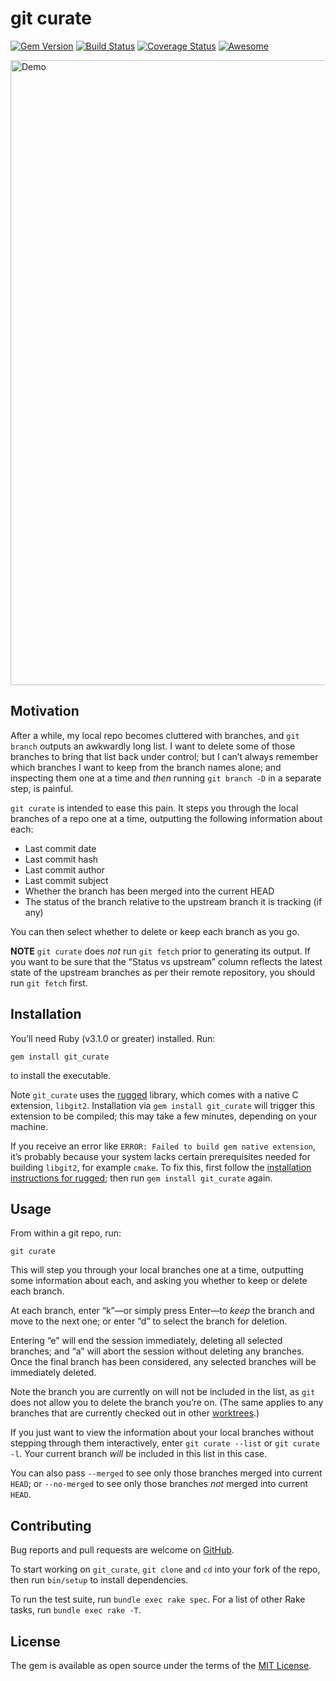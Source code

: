 # git curate

[![Gem Version][GV img]][Gem Version]
[![Build Status][BS img]][Build Status]
[![Coverage Status][CS img]][Coverage Status]
[![Awesome][AR img]][Awesome Ruby]

<img src="https://raw.githubusercontent.com/matt-harvey/git_curate/master/assets/demo.gif" width="1000" alt="Demo" />

## Motivation

After a while, my local repo becomes cluttered with branches, and `git branch` outputs an awkwardly
long list. I want to delete some of those branches to bring that list back under control; but I
can&#8217;t always remember which branches I want to keep from the branch names alone; and inspecting them
one at a time and _then_ running `git branch -D` in a separate step, is painful.

`git curate` is intended to ease this pain. It steps you through the local branches of a repo one at
a time, outputting the following information about each:

* Last commit date
* Last commit hash
* Last commit author
* Last commit subject
* Whether the branch has been merged into the current HEAD
* The status of the branch relative to the upstream branch it is tracking (if any)

You can then select whether to delete or keep each branch as you go.

**NOTE** `git curate` does _not_ run `git fetch` prior to generating its output. If you want to
be sure that the &ldquo;Status vs upstream&rdquo; column reflects the latest state of the upstream branches
as per their remote repository, you should run `git fetch` first.

## Installation

You&#8217;ll need Ruby (v3.1.0 or greater) installed. Run:

```
gem install git_curate
```

to install the executable.

Note `git_curate` uses the [rugged](https://github.com/libgit2/rugged) library, which comes with a
native C extension, `libgit2`. Installation via `gem install git_curate` will trigger this extension
to be compiled; this may take a few minutes, depending on your machine.

If you receive an error like `ERROR: Failed to build gem native extension`, it&#8217;s probably because
your system lacks certain prerequisites needed for building `libgit2`, for example `cmake`. To fix this,
first follow the [installation instructions for rugged](https://github.com/libgit2/rugged#install); then
run `gem install git_curate` again.

## Usage

From within a git repo, run:

```
git curate
```

This will step you through your local branches one at a time, outputting some information about
each, and asking you whether to keep or delete each branch.

At each branch, enter &ldquo;k&rdquo;&mdash;or simply press Enter&mdash;to _keep_ the branch and move to the next one;
or enter &ldquo;d&rdquo; to select the branch for deletion.

Entering &ldquo;e&rdquo; will end the session immediately, deleting all selected branches; and &ldquo;a&rdquo; will
abort the session without deleting any branches. Once the final branch has been considered,
any selected branches will be immediately deleted.

Note the branch you are currently on will not be included in the list, as `git` does not allow you to delete
the branch you&#8217;re on. (The same applies to any branches that are currently checked out in other
[worktrees](https://git-scm.com/docs/git-worktree).)

If you just want to view the information about your local branches without stepping through
them interactively, enter `git curate --list` or `git curate -l`. Your current branch _will_
be included in this list in this case.

You can also pass `--merged` to see only those branches merged into current `HEAD`; or `--no-merged`
to see only those branches _not_ merged into current `HEAD`.

## Contributing

Bug reports and pull requests are welcome on [GitHub](https://github.com/matt-harvey/git_curate).

To start working on `git_curate`, `git clone` and `cd` into your fork of the repo, then run `bin/setup` to
install dependencies.

To run the test suite, run `bundle exec rake spec`. For a list of other Rake tasks, run `bundle exec rake -T`.

## License

The gem is available as open source under the terms of the [MIT License](http://opensource.org/licenses/MIT).

[Gem Version]: https://rubygems.org/gems/git_curate
[Build Status]: https://github.com/matt-harvey/git_curate/actions/workflows/tests.yml
[Coverage Status]: https://coveralls.io/github/matt-harvey/git_curate
[Awesome Ruby]: https://awesome-ruby.com/#-git-tools

[GV img]: https://img.shields.io/gem/v/git_curate.svg
[BS img]: https://github.com/matt-harvey/git_curate/actions/workflows/tests.yml/badge.svg
[CS img]: https://img.shields.io/coveralls/matt-harvey/git_curate.svg
[AR img]: https://cdn.rawgit.com/sindresorhus/awesome/d7305f38d29fed78fa85652e3a63e154dd8e8829/media/badge.svg
